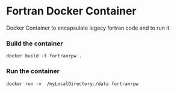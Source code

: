 # Fortran Docker Container

Docker Container to encapsulate legacy fortran code and to run it.

### Build the container

```
docker build -t fortranrpw .
```

### Run the container

```
docker run -v  /myLocalDirectory:/data fortranrpw
```
